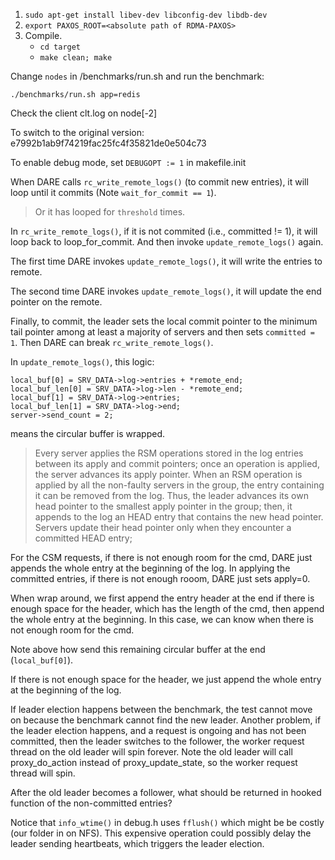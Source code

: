 1. `sudo apt-get install libev-dev libconfig-dev libdb-dev`
2. `export PAXOS_ROOT=<absolute path of RDMA-PAXOS>`
3. Compile.
   - `cd target`
   - `make clean; make`

Change `nodes` in /benchmarks/run.sh and run the benchmark:
```
./benchmarks/run.sh app=redis
```

Check the client clt.log on node[-2]

To switch to the original version: e7992b1ab9f74219fac25fc4f35821de0e504c73

To enable debug mode, set `DEBUGOPT := 1` in makefile.init

When DARE calls `rc_write_remote_logs()` (to commit new entries), it will loop until it commits (Note `wait_for_commit == 1`).

> Or it has looped for `threshold` times.

In `rc_write_remote_logs()`, if it is not commited (i.e., committed != 1), it will loop back to loop_for_commit.
And then invoke `update_remote_logs()` again.

The first time DARE invokes `update_remote_logs()`, it will write the entries to remote.

The second time DARE invokes `update_remote_logs()`, it will update the end pointer on the remote.

Finally, to commit, the leader sets the local commit pointer to the minimum tail pointer among at
least a majority of servers and then sets `committed = 1`. Then DARE can break `rc_write_remote_logs()`.

In `update_remote_logs()`, this logic:
```
local_buf[0] = SRV_DATA->log->entries + *remote_end;
local_buf_len[0] = SRV_DATA->log->len - *remote_end;
local_buf[1] = SRV_DATA->log->entries;
local_buf_len[1] = SRV_DATA->log->end;
server->send_count = 2;
```
means the circular buffer is wrapped.

> Every server applies the RSM operations stored in the log entries between its apply and commit pointers; once an operation is applied, the server advances its apply pointer. When an RSM operation is applied by all the non-faulty servers in the group, the entry containing it can be removed from the log. Thus, the leader advances its own head pointer to the smallest apply pointer in the group; then, it appends to the log an HEAD entry that contains the new head pointer. Servers update their head pointer only when they encounter a committed HEAD entry;


For the CSM requests, if there is not enough room for the cmd, DARE just appends the whole entry at the beginning of the log. In applying the committed entries, if there is not enough rooom, DARE just sets apply=0.

When wrap around, we first append the entry header at the end if there is enough space for the header, which has the length of the cmd, then append the whole entry at the beginning. In this case, we can know when there is not enough room for the cmd.

Note above how send this remaining circular buffer at the end (`local_buf[0]`).

If there is not enough space for the header, we just append the whole entry at the beginning of the log.

If leader election happens between the benchmark, the test cannot move on because the benchmark cannot find the new leader. Another problem, if the leader election happens, and a request is ongoing and has not been committed, then the leader switches to the follower, the worker request thread on the old leader will spin forever. Note the old leader will call proxy_do_action instead of proxy_update_state, so the worker request thread will spin.

After the old leader becomes a follower, what should be returned in hooked function of the non-committed entries?

Notice that `info_wtime()` in debug.h uses `fflush()` which might be be costly (our folder in on NFS). This expensive operation could possibly delay the leader sending heartbeats, which triggers the leader election.
